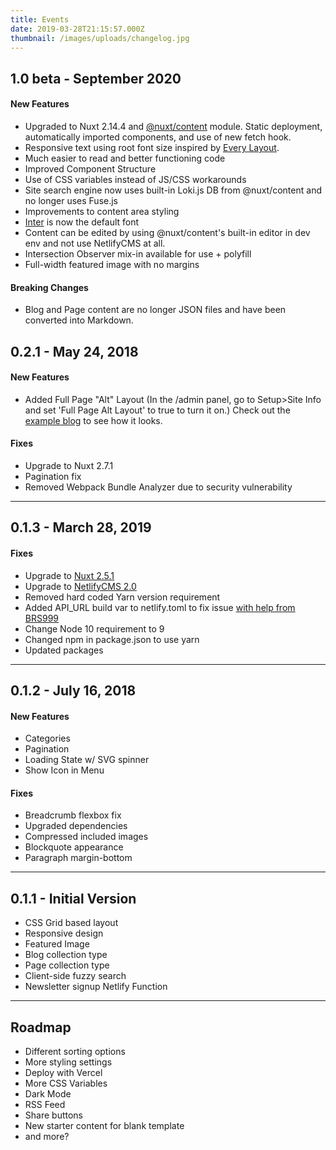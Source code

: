 ```yaml
---
title: Events
date: 2019-03-28T21:15:57.000Z
thumbnail: /images/uploads/changelog.jpg
---
```


## 1.0 beta - September 2020

#### New Features

* Upgraded to Nuxt 2.14.4 and [@nuxt/content](https://content.nuxtjs.org/) module. Static deployment, automatically imported components, and use of new fetch hook.
* Responsive text using root font size inspired by [Every Layout](https://every-layout.dev/rudiments/units/).
* Much easier to read and better functioning code
* Improved Component Structure
* Use of CSS variables instead of JS/CSS workarounds
* Site search engine now uses built-in Loki.js DB from @nuxt/content and no longer uses Fuse.js
* Improvements to content area styling
* [Inter](https://rsms.me/inter) is now the default font
* Content can be edited by using @nuxt/content's built-in editor in dev env and not use NetlifyCMS at all.
* Intersection Observer mix-in available for use + polyfill
* Full-width featured image with no margins

#### Breaking Changes

* Blog and Page content are no longer JSON files and have been converted into Markdown.

## 0.2.1 - May 24, 2018

#### New Features

* Added Full Page "Alt" Layout (In the /admin panel, go to Setup>Site Info and set 'Full Page Alt Layout' to true to turn it on.) Check out the [example blog](https://bael-template-alt-layout.netlify.com/) to see how it looks.

#### Fixes

* Upgrade to Nuxt 2.7.1
* Pagination fix
* Removed Webpack Bundle Analyzer due to security vulnerability

- - -

## 0.1.3 - March 28, 2019

#### Fixes

* Upgrade to [Nuxt 2.5.1](https://github.com/nuxt/nuxt.js/releases/tag/v2.5.1)
* Upgrade to [NetlifyCMS 2.0](https://www.netlifycms.org/docs/update-the-cms-version/)
* Removed hard coded Yarn version requirement
* Added API_URL build var to netlify.toml to fix issue [with help from BRS999 ](https://github.com/jake-101/bael-template/issues/2)
* Change Node 10 requirement to 9
* Changed npm in package.json to use yarn
* Updated packages

- - -

## 0.1.2 - July 16, 2018

#### New Features

* Categories
* Pagination
* Loading State w/ SVG spinner
* Show Icon in Menu

#### Fixes

* Breadcrumb flexbox fix
* Upgraded dependencies
* Compressed included images
* Blockquote appearance
* Paragraph margin-bottom

- - -

## 0.1.1 - Initial Version

* CSS Grid based layout
* Responsive design
* Featured Image
* Blog collection type
* Page collection type
* Client-side fuzzy search
* Newsletter signup Netlify Function

- - -

## Roadmap

* Different sorting options  
* More styling settings  
* Deploy with Vercel   
* More CSS Variables  
* Dark Mode  
* RSS Feed  
* Share buttons  
* New starter content for blank template
* and more?
